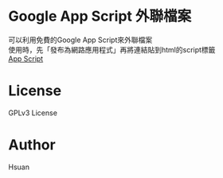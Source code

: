 # Google App Script 外聯檔案
可以利用免費的Google App Script來外聯檔案<br>
使用時，先「發布為網路應用程式」再將連結貼到html的script標籤<br>
    <script src="https://script.google.com/xxxxxxx" ></script>
[App Script](https://script.google.com)

# License
GPLv3 License

# Author
Hsuan
